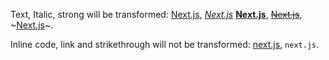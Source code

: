 Text, Italic, strong will be transformed: [Next.js](https://github.com/vercel/next.js), _[Next.js](https://github.com/vercel/next.js)_ **[Next.js](https://github.com/vercel/next.js)**, ~~[Next.js](https://github.com/vercel/next.js)~~, ~[Next.js](https://github.com/vercel/next.js)~.

Inline code, link and strikethrough will not be transformed: [next.js](https://github.com/vercel/next.js), `next.js`.
